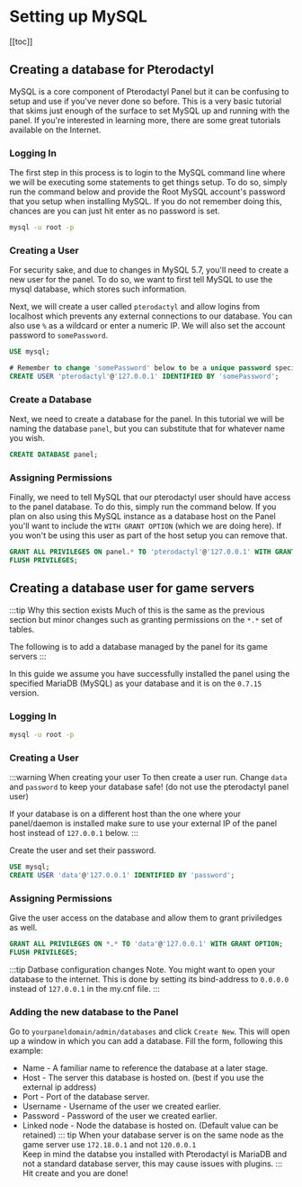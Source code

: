 # Setting up MySQL
[[toc]]


## Creating a database for Pterodactyl
MySQL is a core component of Pterodactyl Panel but it can be confusing to setup and use if you've never done so before.
This is a very basic tutorial that skims just enough of the surface to set MySQL up and running with the panel.
If you're interested in learning more, there are some great tutorials available on the Internet.

### Logging In
The first step in this process is to login to the MySQL command line where we will be executing some statements to get
things setup. To do so, simply run the command below and provide the Root MySQL account's password that you setup when
installing MySQL. If you do not remember doing this, chances are you can just hit enter as no password is set.

``` bash
mysql -u root -p
```

### Creating a User
For security sake, and due to changes in MySQL 5.7, you'll need to create a new user for the panel. To do so, we want
to first tell MySQL to use the mysql database, which stores such information.

Next, we will create a user called `pterodactyl` and allow logins from localhost which prevents any external connections
to our database. You can also use `%` as a wildcard or enter a numeric IP. We will also set the account password
to `somePassword`.

``` sql
USE mysql;

# Remember to change 'somePassword' below to be a unique password specific to this account.
CREATE USER 'pterodactyl'@'127.0.0.1' IDENTIFIED BY 'somePassword';
```

### Create a Database
Next, we need to create a database for the panel. In this tutorial we will be naming the database `panel`, but you can
substitute that for whatever name you wish.

``` sql
CREATE DATABASE panel;
```

### Assigning Permissions
Finally, we need to tell MySQL that our pterodactyl user should have access to the panel database. To do this, simply
run the command below. If you plan on also using this MySQL instance as a database host on the Panel you'll want to
include the `WITH GRANT OPTION` (which we are doing here). If you won't be using this user as part of the host setup
you can remove that.

``` sql
GRANT ALL PRIVILEGES ON panel.* TO 'pterodactyl'@'127.0.0.1' WITH GRANT OPTION;
FLUSH PRIVILEGES;
```

## Creating a database user for game servers
:::tip Why this section exists
Much of this is the same as the previous section but minor changes such as granting permissions on the `*.*` set of tables.

The following is to add a database managed by the panel for its game servers
:::

In this guide we assume you have successfully installed the panel using the specified MariaDB (MySQL) as your database and it is on the `0.7.15` version.

### Logging In

``` bash
mysql -u root -p
```

### Creating a User

:::warning When creating your user
To then create a user run. Change `data` and `password` to keep your database safe! (do not use the pterodactyl panel user)

If your database is on a different host than the one where your panel/daemon is installed make sure to use your external IP of the panel host instead of `127.0.0.1` below.
:::

Create the user and set their password.

```sql
USE mysql;
CREATE USER 'data'@'127.0.0.1' IDENTIFIED BY 'password';
```

### Assigning Permissions

Give the user access on the database and allow them to grant priviledges as well.

```sql
GRANT ALL PRIVILEGES ON *.* TO 'data'@'127.0.0.1' WITH GRANT OPTION;
FLUSH PRIVILEGES;
```

:::tip Datbase configuration changes
Note. You might want to open your database to the internet. This is done by setting its bind-address to `0.0.0.0` instead of `127.0.0.1` in the my.cnf file.
:::

### Adding the new database to the Panel
Go to `yourpaneldomain/admin/databases` and click `Create New`. This will open up a window in which you can add a database.
Fill the form, following this example:
- Name - A familiar name to reference the database at a later stage.
- Host - The server this database is hosted on. (best if you use the external ip address)
- Port - Port of the database server.
- Username - Username of the user we created earlier.
- Password - Password of the user we created earlier.
- Linked node - Node the database is hosted on. (Default value can be retained)
::: tip
When your database server is on the same node as the game server use `172.18.0.1` and not `120.0.0.1`<br>
Keep in mind the databse you installed with Pterodactyl is MariaDB and not a standard database server, this may cause issues with plugins.
:::
Hit create and you are done!
